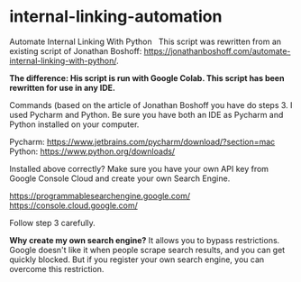# internal-linking-automation
Automate Internal Linking With Python
&nbsp;
This script was rewritten from an existing script of Jonathan Boshoff: https://jonathanboshoff.com/automate-internal-linking-with-python/.

**The difference: His script is run with Google Colab. This script has been rewritten for use in any IDE.**

Commands (based on the article of Jonathan Boshoff you have do steps 3.
I used Pycharm and Python. Be sure you have both an IDE as Pycharm and Python installed on your computer.

Pycharm: https://www.jetbrains.com/pycharm/download/?section=mac
Python: https://www.python.org/downloads/

Installed above correctly?
Make sure you have your own API key from Google Console Cloud and create your own Search Engine.

https://programmablesearchengine.google.com/
https://console.cloud.google.com/

Follow step 3 carefully.

**Why create my own search engine?**
It allows you to bypass restrictions. Google doesn't like it when people scrape search results, and you can get quickly blocked. But if you register your own search engine, you can overcome this restriction.
